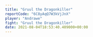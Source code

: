 ```yaml
---
title: "Gruul the Dragonkiller"
reportCode: "6C8yAqQ7W3kVjJnX"
player: "Andrawe"
fight: "Gruul the Dragonkiller"
date: 2021-08-04T18:53:40.409000+00:00
---
```

